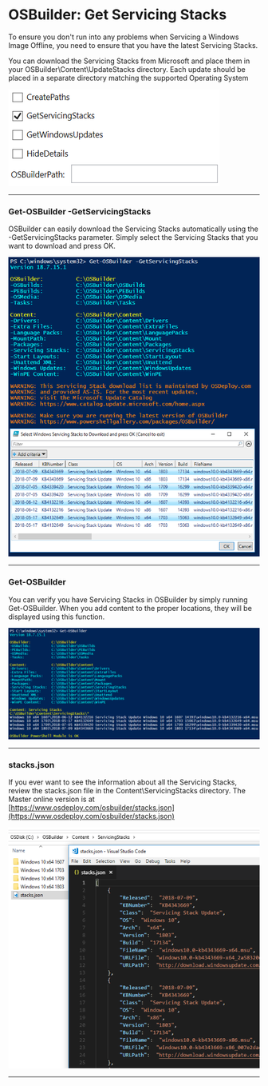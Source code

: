 # OSBuilder: Get Servicing Stacks

To ensure you don't run into any problems when Servicing a Windows Image Offline, you need to ensure that you have the latest Servicing Stacks.

You can download the Servicing Stacks from Microsoft and place them in your OSBuilder\Content\UpdateStacks directory.  Each update should be placed in a separate directory matching the supported Operating System

![](/assets/2018-07-13_19-36-56.png)

---

### Get-OSBuilder -GetServicingStacks

OSBuilder can easily download the Servicing Stacks automatically using the -GetServicingStacks parameter.  Simply select the Servicing Stacks that you want to download and press OK.

![](/assets/2018-07-13_21-03-50.png)

---

### Get-OSBuilder

You can verify you have Servicing Stacks in OSBuilder by simply running Get-OSBuilder.  When you add content to the proper locations, they will be displayed using this function.

![](/assets/2018-07-13_21-07-57.png)

---

### stacks.json

If you ever want to see the information about all the Servicing Stacks, review the stacks.json file in the Content\ServicingStacks directory.  The Master online version is at [https://www.osdeploy.com/osbuilder/stacks.json](https://www.osdeploy.com/osbuilder/stacks.json)

![](/assets/2018-07-13_21-12-42.png)

---



